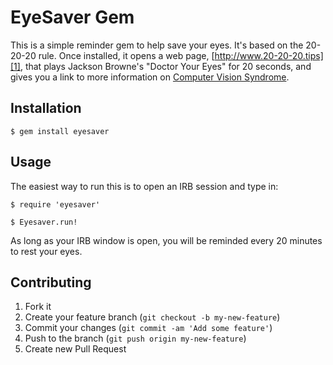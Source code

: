 # EyeSaver Gem

This is a simple reminder gem to help save your eyes. It's based on the 20-20-20 rule. Once installed, it opens a web page, [http://www.20-20-20.tips][1], that plays Jackson Browne's "Doctor Your Eyes" for 20 seconds, and gives you a link to more information on [Computer Vision Syndrome][2].

## Installation

`$ gem install eyesaver`

## Usage

The easiest way to run this is to open an IRB session and type in:

`$ require 'eyesaver'`

`$ Eyesaver.run!`

As long as your IRB window is open, you will be reminded every 20 minutes to rest your eyes.

## Contributing

1. Fork it
2. Create your feature branch (`git checkout -b my-new-feature`)
3. Commit your changes (`git commit -am 'Add some feature'`)
4. Push to the branch (`git push origin my-new-feature`)
5. Create new Pull Request


  [1]: http://www.20-20-20.tips
  [2]: http://en.wikipedia.org/wiki/Computer_vision_syndrome